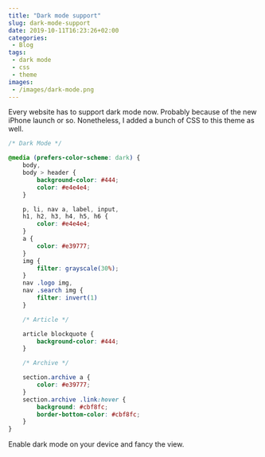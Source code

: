 ```yaml
---
title: "Dark mode support"
slug: dark-mode-support
date: 2019-10-11T16:23:26+02:00
categories:
 - Blog
tags:
 - dark mode
 - css
 - theme
images:
 - /images/dark-mode.png
---
```


Every website has to support dark mode now. Probably because of the new iPhone launch or so. Nonetheless, I added a bunch of CSS to this theme as well.
<!--more-->

```css
/* Dark Mode */

@media (prefers-color-scheme: dark) {
	body,
	body > header {
		background-color: #444;
		color: #e4e4e4;
	}

	p, li, nav a, label, input,
	h1, h2, h3, h4, h5, h6 {
		color: #e4e4e4;
	}
	a {
		color: #e39777;
	}
	img {
		filter: grayscale(30%);
	}
	nav .logo img,
	nav .search img {
		filter: invert(1)
	}

	/* Article */

	article blockquote {
		background-color: #444;
	}

	/* Archive */

	section.archive a {
		color: #e39777;
	}
	section.archive .link:hover {
		background: #cbf8fc;
		border-bottom-color: #cbf8fc;
	}
}
```

Enable dark mode on your device and fancy the view.